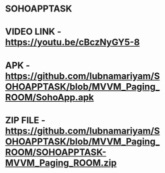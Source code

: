 # SOHOAPPTASK
# VIDEO LINK - https://youtu.be/cBczNyGY5-8
# APK - https://github.com/lubnamariyam/SOHOAPPTASK/blob/MVVM_Paging_ROOM/SohoApp.apk
# ZIP FILE - https://github.com/lubnamariyam/SOHOAPPTASK/blob/MVVM_Paging_ROOM/SOHOAPPTASK-MVVM_Paging_ROOM.zip
